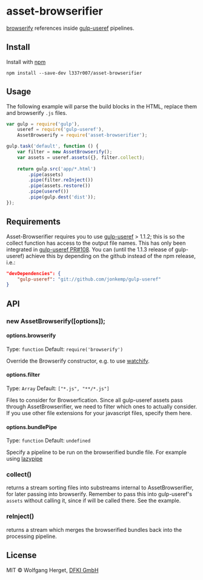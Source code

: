 # asset-browserifier

[browserify](https://github.com/substack/node-browserify) references inside [gulp-useref](https://github.com/jonkemp/gulp-useref) pipelines.

## Install

Install with [npm](https://npmjs.org/)

```
npm install --save-dev l337r007/asset-browserifier
```

## Usage

The following example will parse the build blocks in the HTML, replace them and browserify `.js` files.

```js
var gulp = require('gulp'),
    useref = require('gulp-useref'),
    AssetBrowserify = require('asset-browserifier');

gulp.task('default', function () {
    var filter = new AssetBrowserify();
    var assets = useref.assets({}, filter.collect);
    
	return gulp.src('app/*.html')
        .pipe(assets)
        .pipe(filter.reInject())
        .pipe(assets.restore())
        .pipe(useref())
        .pipe(gulp.dest('dist'));
});
```

## Requirements

Asset-Browserifier requires you to use [gulp-useref](https://github.com/jonkemp/gulp-useref) > 1.1.2; this is so the collect function has access to the output file names. This has only been integrated in [gulp-useref PR#108](https://github.com/jonkemp/gulp-useref/pull/108).
You can (until the 1.1.3 release of gulp-useref) achieve this by depending on the github instead of the npm release, i.e.:

```JSON
"devDependencies": {
    "gulp-useref": "git://github.com/jonkemp/gulp-useref"
}
```

## API

### new AssetBrowserify([options]);

#### options.browserify

Type: `function`
Default: `require('browserify')`

Override the Browserify constructor, e.g. to use [watchify](https://github.com/substack/watchify).

#### options.filter

Type: `Array`
Default: `["*.js", "**/*.js"]`

Files to consider for Browserfication. Since all gulp-useref assets pass through AssetBrowserifier, we need to filter which ones to actually consider. If you use other file extensions for your javascript files, specify them here.

#### options.bundlePipe

Type: `function`
Default: `undefined`

Specify a pipeline to be run on the browserified bundle file. For example using [lazypipe](https://github.com/OverZealous/lazypipe)

### collect()

returns a stream sorting files into substreams internal to AssetBrowserifier, for later passing into browserify.
Remember to pass this into gulp-useref's `assets` without calling it, since if will be called there. See the example.

### reInject()

returns a stream which merges the browserified bundles back into the processing pipeline.

## License

MIT © Wolfgang Herget, [DFKI GmbH](http://www.dfki.de)
